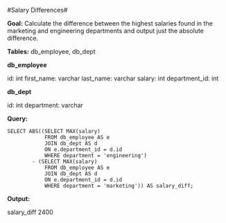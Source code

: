 #Salary Differences#

**Goal:** Calculate the difference between the highest salaries found in the marketing and engineering departments and output just the absolute difference.

**Tables:** db_employee, db_dept

**db_employee**

id: int
first_name: varchar
last_name: varchar
salary: int
department_id: int

**db_dept**

id: int
department: varchar

**Query:**

```
SELECT ABS((SELECT MAX(salary)
            FROM db_employee AS e
            JOIN db_dept AS d
            ON e.department_id = d.id
            WHERE department = 'engineering')
        - (SELECT MAX(salary)
            FROM db_employee AS e
            JOIN db_dept AS d
            ON e.department_id = d.id
            WHERE department = 'marketing')) AS salary_diff;
```

**Output:**

salary_diff
2400
